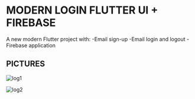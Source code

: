 # MODERN LOGIN FLUTTER UI + FIREBASE

A new  modern Flutter project  with:
-Email sign-up
-Email login and logout
-Firebase application

## PICTURES



![log1](https://github.com/Juihibi/login_page/assets/142254238/089dbaab-5617-4b51-852d-08b91101cf87)




![log2](https://github.com/Juihibi/login_page/assets/142254238/58c8b184-b255-46b4-92ef-1df4ccda02f0)


